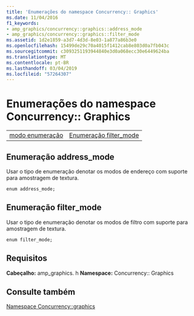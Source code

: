 ```yaml
---
title: 'Enumerações do namespace Concurrency:: Graphics'
ms.date: 11/04/2016
f1_keywords:
- amp_graphics/concurrency::graphics::address_mode
- amp_graphics/concurrency::graphics::filter_mode
ms.assetid: 1d2e1859-a3d7-4d3d-8e03-1a877a86b3e0
ms.openlocfilehash: 15499de29c70a4015f1412cab8e803d0a7fb043c
ms.sourcegitcommit: c3093251193944840e3d0a068ecc30e6449624ba
ms.translationtype: MT
ms.contentlocale: pt-BR
ms.lasthandoff: 03/04/2019
ms.locfileid: "57264307"
---
```

# <a name="concurrencygraphics-namespace-enums"></a>Enumerações do namespace Concurrency:: Graphics

|||
|-|-|
|[modo enumeração](#address_mode)|[Enumeração filter_mode](#filter_mode)|

##  <a name="address_mode"></a>  Enumeração address_mode

Usar o tipo de enumeração denotar os modos de endereço com suporte para amostragem de textura.

```
enum address_mode;
```

##  <a name="filter_mode"></a>  Enumeração filter_mode

Usar o tipo de enumeração denotar os modos de filtro com suporte para amostragem de textura.

```
enum filter_mode;
```

## <a name="requirements"></a>Requisitos

**Cabeçalho:** amp_graphics. h **Namespace:** Concurrency:: Graphics

## <a name="see-also"></a>Consulte também

[Namespace Concurrency::graphics](concurrency-graphics-namespace.md)
